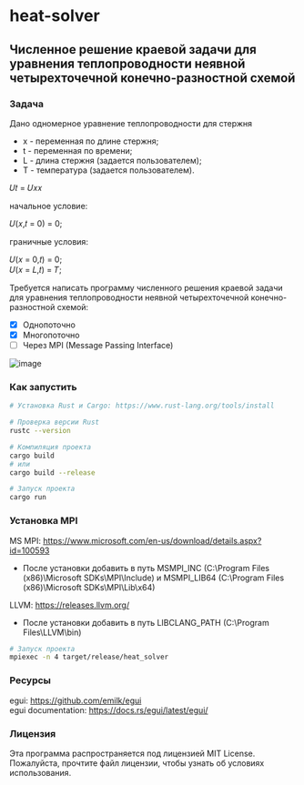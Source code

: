 # heat-solver
## Численное решение краевой задачи для уравнения теплопроводности неявной четырехточечной конечно-разностной схемой
### Задача
Дано одномерное уравнение теплопроводности для стержня
- x - переменная по длине стержня;
- t - переменная по времени;
- L - длина стержня (задается пользователем);
- T - температура (задается пользователем).

𝑈𝑡 = 𝑈𝑥𝑥  

начальное условие:  

𝑈(𝑥,𝑡 = 0) = 0;  

граничные условия:  

𝑈(𝑥 = 0,𝑡) = 0;  
𝑈(𝑥 = 𝐿,𝑡) = 𝑇;

Требуется написать программу численного решения краевой задачи для уравнения теплопроводности неявной четырехточечной конечно-разностной схемой:
- [x] Однопоточно
- [x] Многопоточно
- [ ] Через MPI (Message Passing Interface)

![image](https://github.com/user-attachments/assets/bf887ee7-aecd-4f3d-ae31-f53ab0cb9f1b)

### Как запустить
```bash
# Установка Rust и Cargo: https://www.rust-lang.org/tools/install

# Проверка версии Rust
rustc --version

# Компиляция проекта
cargo build
# или
cargo build --release

# Запуск проекта
cargo run
```

### Установка MPI
MS MPI: https://www.microsoft.com/en-us/download/details.aspx?id=100593  
- После установки добавить в путь MSMPI_INC (C:\Program Files (x86)\Microsoft SDKs\MPI\Include) и MSMPI_LIB64 (C:\Program Files (x86)\Microsoft SDKs\MPI\Lib\x64)

LLVM: https://releases.llvm.org/
- После установки добавить в путь LIBCLANG_PATH (C:\Program Files\LLVM\bin)

```bash
# Запуск проекта
mpiexec -n 4 target/release/heat_solver
```

### Ресурсы
egui: https://github.com/emilk/egui  
egui documentation: https://docs.rs/egui/latest/egui/  

### Лицензия
Эта программа распространяется под лицензией MIT License. Пожалуйста, прочтите файл лицензии, чтобы узнать об условиях использования.
